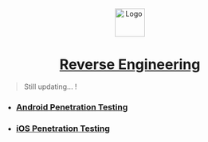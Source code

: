 <br />
<p align="center">
  <a href="https://github.com/sarathlalup">
    <img src="https://hackersguru.in/wp-content/uploads/2019/09/wp.png" alt="Logo" width="60" height="57">
  <h1 align="center">Reverse Engineering</h1>
    
   </a>
    
  

  

 
</p>

> Still updating...   !

* ###  [ Android Penetration Testing]()

* ###  [ iOS Penetration Testing]()

